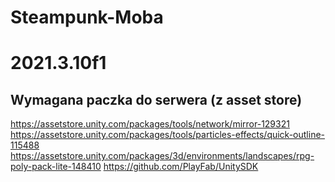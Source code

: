 # Steampunk-Moba

# 2021.3.10f1

## Wymagana paczka do serwera (z asset store)
https://assetstore.unity.com/packages/tools/network/mirror-129321
https://assetstore.unity.com/packages/tools/particles-effects/quick-outline-115488
https://assetstore.unity.com/packages/3d/environments/landscapes/rpg-poly-pack-lite-148410
https://github.com/PlayFab/UnitySDK
